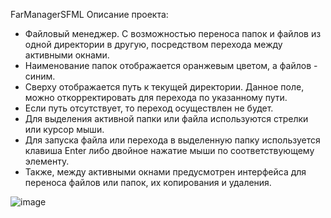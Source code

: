 FarManagerSFML
Описание проекта:
 - Файловый менеджер. С возможностью переноса папок и файлов из одной директории в другую, посредством перехода между активными окнами.
 - Наименование папок отображается оранжевым цветом, а файлов - синим.
 - Сверху отображается путь к текущей директории. Данное поле, можно откорректировать для перехода по указанному пути.
 - Если путь отсутствует, то переход осуществлен не будет.
 - Для выделения активной папки или файла используются стрелки или курсор мыши.
 - Для запуска файла или перехода в выделенную папку используется клавиша Enter либо двойное нажатие мыши по соответствующему элементу.
 - Также, между активными окнами предусмотрен интерфейса для переноса файлов или папок, их копирования и удаления.

![image](https://github.com/LyashenkoSergey/Classwork/assets/130779707/c0531c4b-596c-4e39-b1d3-125d597d1f03)
